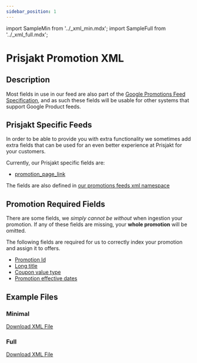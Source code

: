 ```yaml
---
sidebar_position: 1
---
```

import SampleMin from '../_xml_min.mdx';
import SampleFull from '../_xml_full.mdx';

# Prisjakt Promotion XML

## Description

Most fields in use in our feed are also part of the [Google Promotions Feed Specification](https://support.google.com/merchants/answer/2906014?hl=en), and as such these fields will be usable for other systems that support Google Product feeds.

## Prisjakt Specific Feeds

In order to be able to provide you with extra functionality we sometimes add extra fields that can be used for an even better experience at Prisjakt for your customers.

Currently, our Prisjakt specific fields are:

- [promotion_page_link](/feeds/promotion/fields/promotion_page_link.md)

The fields are also defined in [our promotions feeds xml namespace](/advanced/xml/index.md#namespaces)

## Promotion Required Fields

There are some fields, we *simply cannot be without* when ingestion your promotion. If any of these fields are missing, your **whole promotion** will be omitted.

The following fields are required for us to correctly index your promotion and assign it to offers.

- [Promotion Id](/feeds/promotion/fields/promotion_id.md)
- [Long title](/feeds/promotion/fields/long_title.md)
- [Coupon value type](/feeds/promotion/fields/coupon_value_type.md)
- [Promotion effective dates](/feeds/promotion/fields/promotion_effective_dates.md)

## Example Files

### Minimal

[Download XML File](pathname:///examples/promotion/min.xml)
<SampleMin />

### Full

[Download XML File](pathname:///examples/promotion/full.xml)
<SampleFull />